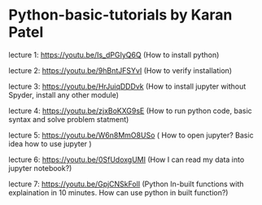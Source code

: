 # Python-basic-tutorials by Karan Patel

lecture 1: https://youtu.be/Is_dPGIyQ6Q (How to install python)

lecture 2:  https://youtu.be/9hBntJFSYvI (How to verify installation)

lecture 3: https://youtu.be/HrJuiqDDDvk (How to install jupyter without Spyder, install any other module)

lecture 4: https://youtu.be/zjxBoKXG9sE (How to run python code, basic syntax and solve problem statment)

lecture 5: https://youtu.be/W6n8MmO8USo ( How to open jupyter? Basic idea how to use jupyter )

lecture 6: https://youtu.be/0SfUdoxgUMI (How I can read my data into jupyter notebook?)

lecture 7: https://youtu.be/GpjCNSkFolI (Python In-built functions with explaination in 10 minutes. How can use python in built function?)

